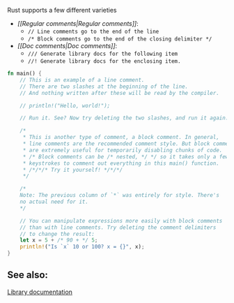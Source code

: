 Rust supports a few different varieties
- *[[Regular comments|Regular comments]]*: 
	- `// Line comments go to the end of the line`
	- `/* Block comments go to the end of the closing delimiter */`
- *[[Doc comments|Doc comments]]*:
	- `/// Generate library docs for the following item`
	- `//! Generate library docs for the enclosing item.`

```rust
fn main() {
    // This is an example of a line comment.
    // There are two slashes at the beginning of the line.
    // And nothing written after these will be read by the compiler.

    // println!("Hello, world!");

    // Run it. See? Now try deleting the two slashes, and run it again.

    /*
     * This is another type of comment, a block comment. In general,
     * line comments are the recommended comment style. But block comments
     * are extremely useful for temporarily disabling chunks of code.
     * /* Block comments can be /* nested, */ */ so it takes only a few
     * keystrokes to comment out everything in this main() function.
     * /*/*/* Try it yourself! */*/*/
     */

    /*
    Note: The previous column of `*` was entirely for style. There's
    no actual need for it.
    */

    // You can manipulate expressions more easily with block comments
    // than with line comments. Try deleting the comment delimiters
    // to change the result:
    let x = 5 + /* 90 + */ 5;
    println!("Is `x` 10 or 100? x = {}", x);
}
```

## See also:
[Library documentation](https://doc.rust-lang.org/rust-by-example/meta/doc.html)